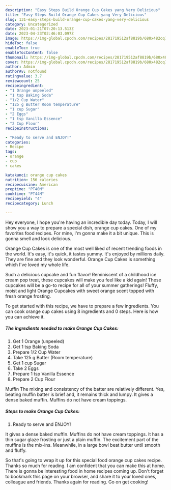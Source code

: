 ```yaml
---
description: "Easy Steps Build Orange Cup Cakes yang Very Delicious"
title: "Easy Steps Build Orange Cup Cakes yang Very Delicious"
slug: 131-easy-steps-build-orange-cup-cakes-yang-very-delicious
category: Uncategorized
date: 2023-01-21T07:20:13.513Z
date: 2023-04-23T02:46:03.097Z
image: https://img-global.cpcdn.com/recipes/281719512af8819b/680x482cq70/orange-cup-cakes-recipe-main-photo.jpg
hideToc: false
enableToc: true
enableTocContent: false
thumbnail: https://img-global.cpcdn.com/recipes/281719512af8819b/680x482cq70/orange-cup-cakes-recipe-main-photo.jpg
cover: https://img-global.cpcdn.com/recipes/281719512af8819b/680x482cq70/orange-cup-cakes-recipe-main-photo.jpg
author: Admin
authorAv: notfound
ratingvalue: 3.7
reviewcount: 25
recipeingredient:
- "1 Orange unpeeled"
- "1 tsp Baking Soda"
- "1/2 Cup Water"
- "125 g Butter Room temperature"
- "1 cup Sugar"
- "2 Eggs"
- "1 tsp Vanilla Essence"
- "2 Cup Flour"
recipeinstructions:

- "Ready to serve and ENJOY!"
categories:
- Recipe
tags:
- orange
- cup
- cakes

katakunci: orange cup cakes 
nutrition: 156 calories
recipecuisine: American
preptime: "PT40M"
cooktime: "PT44M"
recipeyield: "4"
recipecategory: Lunch

---
```



Hey everyone, I hope you're having an incredible day today. Today, I will show you a way to prepare a special dish, orange cup cakes. One of my favorites food recipes. For mine, I'm gonna make it a bit unique. This is gonna smell and look delicious.

Orange Cup Cakes is one of the most well liked of recent trending foods in the world. It's easy, it's quick, it tastes yummy. It's enjoyed by millions daily. They are fine and they look wonderful. Orange Cup Cakes is something which I've loved my whole life.

Such a delicious cupcake and fun flavor! Reminiscent of a childhood ice cream pop treat, these cupcakes will make you feel like a kid again! These cupcakes will be a go-to recipe for all of your summer gatherings! Fluffy, moist and light Orange Cupcakes with sweet orange scent topped with fresh orange frosting.


To get started with this recipe, we have to prepare a few ingredients. You can cook orange cup cakes using 8 ingredients and 0 steps. Here is how you can achieve it.

<!--inarticleads1-->

##### The ingredients needed to make Orange Cup Cakes:

1. Get 1 Orange (unpeeled)
1. Get 1 tsp Baking Soda
1. Prepare 1/2 Cup Water
1. Take 125 g Butter (Room temperature)
1. Get 1 cup Sugar
1. Take 2 Eggs
1. Prepare 1 tsp Vanilla Essence
1. Prepare 2 Cup Flour


Muffin The mixing and consistency of the batter are relatively different. Yes, beating muffin batter is brief and, it remains thick and lumpy. It gives a dense baked muffin. Muffins do not have cream toppings. 

<!--inarticleads2-->

##### Steps to make Orange Cup Cakes:


1. Ready to serve and ENJOY!

It gives a dense baked muffin. Muffins do not have cream toppings. It has a thin sugar glaze frosting or just a plain muffin. The excitement part of the muffins is the mix-ins. Meanwhile, in a large bowl beat butter until smooth and fluffy. 

So that's going to wrap it up for this special food orange cup cakes recipe. Thanks so much for reading. I am confident that you can make this at home. There is gonna be interesting food in home recipes coming up. Don't forget to bookmark this page on your browser, and share it to your loved ones, colleague and friends. Thanks again for reading. Go on get cooking!
